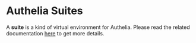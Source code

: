 # Authelia Suites

A **suite** is a kind of virtual environment for Authelia. Please
read the related documentation [here](../docs/suites.md) to get more
details.